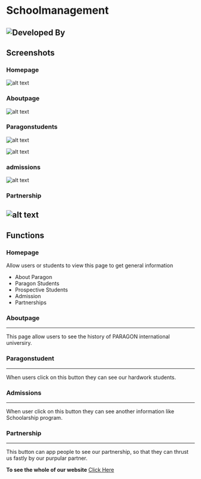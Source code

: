 <!-- # Project name

My project is focus on
## set up / installation

`install`

`pip install`

`composoer install`

### Todo list

- [ ] hompage
- [ ] about page
- [x] server page

### Screenshot

![alt text](image-2.png)

### Link

for help: [w3schol](https://www.w3schools.com/)

### List

-----

Unoder list

- one

- two

- three 

    - four

    - five

Order list

1. one

2. two

3. three 

    a. four

    b. five

### Text style

**Bold text**

*Hello word*

>hello word

~~hello word~~

### Table 

| id | name | age |
|----|------|-----|
| 049| roth | 18  |

### Code

```python
for i in range(10):
    print(i)
```
```html
<h1> heading </h1> -->

# Schoolmanagement

![Developed By](https://img.shields.io/badge/Developed%20By-Sumit%20Kumar-red?style=flat-square&labelColor=2b2b2b)
---
## Screenshots

### Homepage

![alt text](image-3.png)

### Aboutpage 

![alt text](image-4.png)

### Paragonstudents

![alt text](image-6.png)

![alt text](image-7.png)

### admissions

![alt text](image-8.png)

### Partnership

![alt text](image-9.png)
---

## Functions

### Homepage
Allow users or students to view this page to get general information
- About Paragon
- Paragon Students
- Prospective Students
- Admission 
- Partnerships


### Aboutpage
---
This page allow users to see the history of PARAGON international universiry.

### Paragonstudent
---
When users click on this button they can see our hardwork students.

### Admissions
---
When user click on this button they can see another information like Schoolarship program.
### Partnership
----
This button can app people to see our partnership, so that they can thrust us fastly by our purpular partner.



**To see the whole of our website** [Click Here](https://paragoniu.edu.kh/course/bank-management/#)

